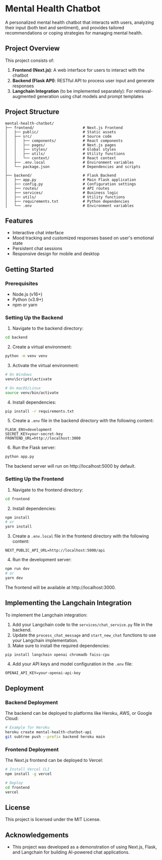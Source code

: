 # Mental Health Chatbot

A personalized mental health chatbot that interacts with users, analyzing their input (both text and sentiment), and provides tailored recommendations or coping strategies for managing mental health.

## Project Overview

This project consists of:

1. **Frontend (Next.js)**: A web interface for users to interact with the chatbot
2. **Backend (Flask API)**: RESTful API to process user input and generate responses
3. **Langchain Integration** (to be implemented separately): For retrieval-augmented generation using chat models and prompt templates

## Project Structure

```
mental-health-chatbot/
├── frontend/                      # Next.js Frontend
│   ├── public/                    # Static assets
│   ├── src/                       # Source code
│   │   ├── components/            # React components
│   │   ├── pages/                 # Next.js pages
│   │   ├── styles/                # Global styles
│   │   ├── utils/                 # Utility functions
│   │   └── context/               # React context
│   ├── .env.local                 # Environment variables
│   └── package.json               # Dependencies and scripts
│
├── backend/                       # Flask Backend
│   ├── app.py                     # Main Flask application
│   ├── config.py                  # Configuration settings
│   ├── routes/                    # API routes
│   ├── services/                  # Business logic
│   ├── utils/                     # Utility functions
│   ├── requirements.txt           # Python dependencies
│   └── .env                       # Environment variables
```

## Features

- Interactive chat interface
- Mood tracking and customized responses based on user's emotional state
- Persistent chat sessions
- Responsive design for mobile and desktop

## Getting Started

### Prerequisites

- Node.js (v16+)
- Python (v3.9+)
- npm or yarn

### Setting Up the Backend

1. Navigate to the backend directory:

```bash
cd backend
```

2. Create a virtual environment:

```bash
python -m venv venv
```

3. Activate the virtual environment:

```bash
# On Windows
venv\Scripts\activate

# On macOS/Linux
source venv/bin/activate
```

4. Install dependencies:

```bash
pip install -r requirements.txt
```

5. Create a `.env` file in the backend directory with the following content:

```
FLASK_ENV=development
SECRET_KEY=your-secret-key
FRONTEND_URL=http://localhost:3000
```

6. Run the Flask server:

```bash
python app.py
```

The backend server will run on http://localhost:5000 by default.

### Setting Up the Frontend

1. Navigate to the frontend directory:

```bash
cd frontend
```

2. Install dependencies:

```bash
npm install
# or
yarn install
```

3. Create a `.env.local` file in the frontend directory with the following content:

```
NEXT_PUBLIC_API_URL=http://localhost:5000/api
```

4. Run the development server:

```bash
npm run dev
# or
yarn dev
```

The frontend will be available at http://localhost:3000.

## Implementing the Langchain Integration

To implement the Langchain integration:

1. Add your Langchain code to the `services/chat_service.py` file in the backend.
2. Update the `process_chat_message` and `start_new_chat` functions to use your Langchain implementation.
3. Make sure to install the required dependencies:

```bash
pip install langchain openai chromadb faiss-cpu
```

4. Add your API keys and model configuration in the `.env` file:

```
OPENAI_API_KEY=your-openai-api-key
```

## Deployment

### Backend Deployment

The backend can be deployed to platforms like Heroku, AWS, or Google Cloud:

```bash
# Example for Heroku
heroku create mental-health-chatbot-api
git subtree push --prefix backend heroku main
```

### Frontend Deployment

The Next.js frontend can be deployed to Vercel:

```bash
# Install Vercel CLI
npm install -g vercel

# Deploy
cd frontend
vercel
```

## License

This project is licensed under the MIT License.

## Acknowledgements

- This project was developed as a demonstration of using Next.js, Flask, and Langchain for building AI-powered chat applications.
